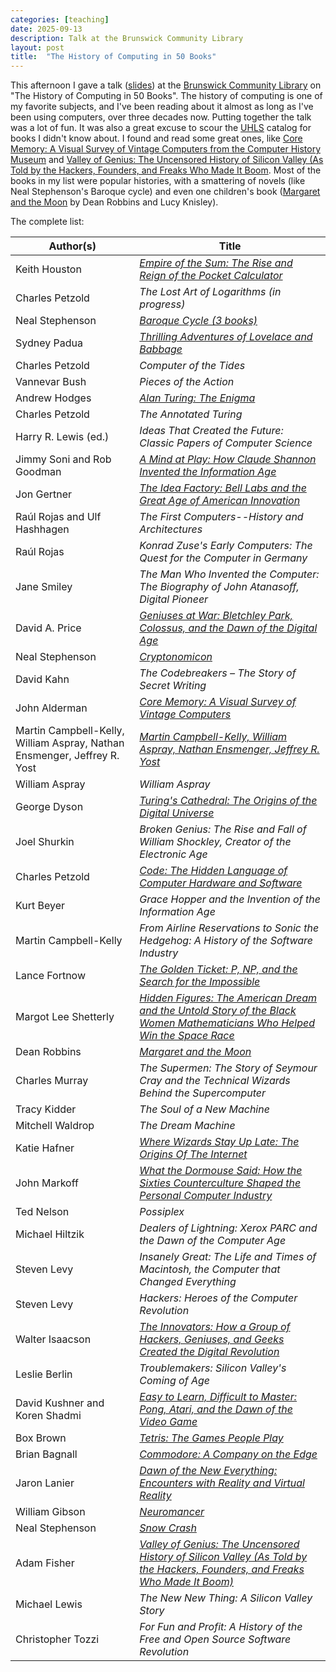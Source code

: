 ```yaml
---
categories: [teaching]
date: 2025-09-13
description: Talk at the Brunswick Community Library
layout: post
title:  "The History of Computing in 50 Books"
---
```


This afternoon I gave a talk ([slides](/projects/hc50b.pdf)) at the [Brunswick Community Library](https://www.brunswicklibrary.org) on "The History of Computing in 50 Books". The history of computing is one of my favorite subjects, and I've been reading about it almost as long as I've been using computers, over three decades now. Putting together the talk was a lot of fun. It was also a great excuse to scour the [UHLS](https://www.uhls.org) catalog for books I didn't know about. I found and read some great ones, like [Core Memory: A Visual Survey of Vintage Computers from the Computer History Museum](https://catalog.uhls.org/iii/encore/record/C__Rb1318472__Score%20memory__Orightresult__U__X7?lang=eng&suite=gold) and [Valley of Genius: The Uncensored History of Silicon Valley (As Told by the Hackers, Founders, and Freaks Who Made It Boom](https://catalog.uhls.org/iii/encore/record/C__Rb1736134__Svalley%20of%20genius__Orightresult__U__X7?lang=eng&suite=gold). Most of the books in my list were popular histories, with a smattering of novels (like Neal Stephenson's Baroque cycle) and even one children's book ([Margaret and the Moon](https://catalog.uhls.org/iii/encore/record/C__Rb1695880__Smargaret%20and%20the%20moon__Orightresult__U__X7?lang=eng&suite=gold) by Dean Robbins and Lucy Knisley).

The complete list:

| Author(s) | Title |
| --- | --- |
| Keith Houston | [_Empire of the Sum: The Rise and Reign of the Pocket Calculator_](https://catalog.uhls.org/iii/encore/record/C__Rb1999193__Sempire%20of%20the%20sum__Orightresult__U__X7?lang=eng&suite=gold) |
| Charles Petzold | _The Lost Art of Logarithms (in progress)_ |
| Neal Stephenson | [_Baroque Cycle (3 books)_](https://catalog.uhls.org/iii/encore/record/C__Rb1201983__Squicksilver%20neal__Orightresult__U__X4?lang=eng&suite=gold) |
| Sydney Padua | [_Thrilling Adventures of Lovelace and Babbage_](https://catalog.uhls.org/iii/encore/record/C__Rb1592173__Sthrilling%20adventures__Orightresult__U__X6?lang=eng&suite=gold) |
| Charles Petzold | _Computer of the Tides_ |
| Vannevar Bush | _Pieces of the Action_ |
| Andrew Hodges | [_Alan Turing: The Enigma_](https://catalog.uhls.org/iii/encore/record/C__Rb1600426__Shodges%20turing%20the__Orightresult__U__X2?lang=eng&suite=gold) |
| Charles Petzold | _The Annotated Turing_ |
| Harry R. Lewis (ed.) | _Ideas That Created the Future: Classic Papers of Computer Science_ |
| Jimmy Soni and Rob Goodman | [_A Mind at Play: How Claude Shannon Invented the Information Age_](https://catalog.uhls.org/iii/encore/record/C__Rb1709087__Smind%20at%20play__Orightresult__U__X7?lang=eng&suite=gold) |
| Jon Gertner | [_The Idea Factory: Bell Labs and the Great Age of American Innovation_](https://catalog.uhls.org/iii/encore/record/C__Rb1489269__Sidea%20factory__Orightresult__U__X7?lang=eng&suite=gold) |
| Raúl Rojas and Ulf Hashhagen | _The First Computers--History and Architectures_ |
| Raúl Rojas | _Konrad Zuse's Early Computers: The Quest for the Computer in Germany_ |
| Jane Smiley | _The Man Who Invented the Computer: The Biography of John Atanasoff, Digital Pioneer_ |
| David A. Price | [_Geniuses at War: Bletchley Park, Colossus, and the Dawn of the Digital Age_](https://catalog.uhls.org/iii/encore/record/C__Rb1916393__Sgeniuses%20at%20war__Orightresult__U__X7?lang=eng&suite=gold) |
| Neal Stephenson | [_Cryptonomicon_](https://catalog.uhls.org/iii/encore/record/C__Rb1130867__Scryptonomicon__Orightresult__U__X7?lang=eng&suite=gold) |
| David Kahn | _The Codebreakers – The Story of Secret Writing_ |
| John Alderman | [_Core Memory: A Visual Survey of Vintage Computers_](https://catalog.uhls.org/iii/encore/record/C__Rb1318472__Score%20memory__Orightresult__U__X7?lang=eng&suite=gold) |
| Martin Campbell-Kelly, William Aspray, Nathan Ensmenger, Jeffrey R. Yost | [_Martin Campbell-Kelly, William Aspray, Nathan Ensmenger, Jeffrey R. Yost_](https://catalog.uhls.org/iii/encore/record/C__Rb1663680__Scampbell-kelly%20computer__Orightresult__U__X2?lang=eng&suite=gold) |
| William Aspray | _William Aspray_ |
| George Dyson | [_Turing's Cathedral: The Origins of the Digital Universe_](https://catalog.uhls.org/iii/encore/record/C__Rb1475581__Sturing%27s%20cathedral__Orightresult__U__X7?lang=eng&suite=gold) |
| Joel Shurkin | _Broken Genius: The Rise and Fall of William Shockley, Creator of the Electronic Age_ |
| Charles Petzold | [_Code: The Hidden Language of Computer Hardware and Software_](https://catalog.uhls.org/iii/encore/record/C__Rb1959777__Spetzold%20code__Orightresult__U__X2?lang=eng&suite=gold) |
| Kurt Beyer | _Grace Hopper and the Invention of the Information Age_ |
| Martin Campbell-Kelly | _From Airline Reservations to Sonic the Hedgehog: A History of the Software Industry_ |
| Lance Fortnow | [_The Golden Ticket: P, NP, and the Search for the Impossible_](https://catalog.uhls.org/iii/encore/record/C__Rb1531645__Sfortnow%20golden%20ticket__Orightresult__U__X2?lang=eng&suite=gold) |
| Margot Lee Shetterly | [_Hidden Figures: The American Dream and the Untold Story of the Black Women Mathematicians Who Helped Win the Space Race_](https://catalog.uhls.org/iii/encore/record/C__Rb2042281__Shidden%20figures__P0%2C1__Orightresult__U__X7?lang=eng&suite=gold) |
| Dean Robbins | [_Margaret and the Moon_](https://catalog.uhls.org/iii/encore/record/C__Rb1695880__Smargaret%20and%20the%20moon__Orightresult__U__X7?lang=eng&suite=gold) |
| Charles Murray | _The Supermen: The Story of Seymour Cray and the Technical Wizards Behind the Supercomputer_ |
| Tracy Kidder | _The Soul of a New Machine_ |
| Mitchell Waldrop | _The Dream Machine_ |
| Katie Hafner | [_Where Wizards Stay Up Late: The Origins Of The Internet_](https://catalog.uhls.org/iii/encore/record/C__Rb1048427__Swhere%20wizards__Orightresult__U__X6?lang=eng&suite=gold) |
| John Markoff | [_What the Dormouse Said: How the Sixties Counterculture Shaped the Personal Computer Industry_](https://catalog.uhls.org/iii/encore/record/C__Rb1243301__Swhat%20the%20dormouse%20said__Orightresult__U__X7?lang=eng&suite=gold) |
| Ted Nelson | _Possiplex_ |
| Michael Hiltzik | _Dealers of Lightning: Xerox PARC and the Dawn of the Computer Age_ |
| Steven Levy | _Insanely Great: The Life and Times of Macintosh, the Computer that Changed Everything_ |
| Steven Levy | _Hackers: Heroes of the Computer Revolution_ |
| Walter Isaacson | [_The Innovators: How a Group of Hackers, Geniuses, and Geeks Created the Digital Revolution_](https://catalog.uhls.org/iii/encore/record/C__Rb1586053__Sisaacson%20innovators__Orightresult__U__X2?lang=eng&suite=gold) |
| Leslie Berlin | _Troublemakers: Silicon Valley's Coming of Age_ |
| David Kushner and Koren Shadmi | [_Easy to Learn, Difficult to Master: Pong, Atari, and the Dawn of the Video Game_](https://catalog.uhls.org/iii/encore/record/C__Rb1990942__Seasy%20to%20learn%20difficult__Orightresult__U__X6?lang=eng&suite=gold) |
| Box Brown | [_Tetris: The Games People Play_](https://catalog.uhls.org/iii/encore/record/C__Rb1674987__Sbox%20brown%20tetris__Orightresult__U__X2?lang=eng&suite=gold) |
| Brian Bagnall | [_Commodore: A Company on the Edge_](https://catalog.uhls.org/iii/encore/record/C__Rb1365574__Sbagnall%20brian__Orightresult__U__X4?lang=eng&suite=gold) |
| Jaron Lanier | [_Dawn of the New Everything: Encounters with Reality and Virtual Reality_](https://catalog.uhls.org/iii/encore/record/C__Rb1721348__Sdawn%20of%20the%20new%20everything__Orightresult__U__X7?lang=eng&suite=gold) |
| William Gibson | [_Neuromancer_](https://catalog.uhls.org/iii/encore/record/C__Rb1265801__Sneuromancer__Orightresult__U__X7?lang=eng&suite=gold) |
| Neal Stephenson | [_Snow Crash_](https://catalog.uhls.org/iii/encore/record/C__Rb1962727__Ssnow%20crash__Orightresult__U__X7?lang=eng&suite=gold) |
| Adam Fisher | [_Valley of Genius: The Uncensored History of Silicon Valley (As Told by the Hackers, Founders, and Freaks Who Made It Boom)_](https://catalog.uhls.org/iii/encore/record/C__Rb1736134__Svalley%20of%20genius__Orightresult__U__X7?lang=eng&suite=gold) |
| Michael Lewis | _The New New Thing: A Silicon Valley Story_ |
| Christopher Tozzi | _For Fun and Profit: A History of the Free and Open Source Software Revolution_ |
